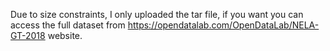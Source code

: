 Due to size constraints, I only uploaded the tar file, if you want you can access the full dataset from https://opendatalab.com/OpenDataLab/NELA-GT-2018 website.
